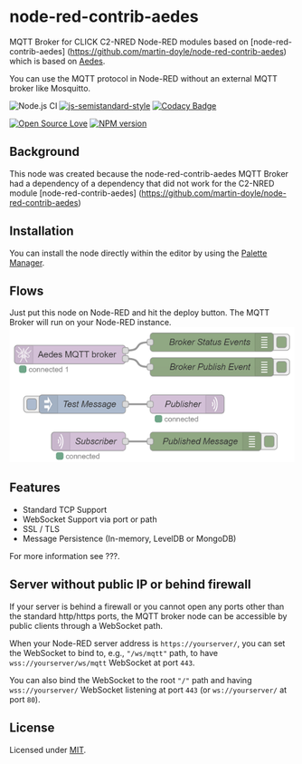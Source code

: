 # node-red-contrib-aedes
MQTT Broker for CLICK C2-NRED Node-RED modules based on [node-red-contrib-aedes] (https://github.com/martin-doyle/node-red-contrib-aedes) which is based on [Aedes](https://github.com/moscajs/aedes).

You can use the MQTT protocol in Node-RED without an external MQTT broker like Mosquitto.

![Node.js CI](https://github.com/martin-doyle/node-red-contrib-aedes/workflows/Node.js%20CI/badge.svg)
[![js-semistandard-style](https://img.shields.io/badge/code%20style-semistandard-brightgreen.svg?style=flat-square)](https://github.com/standard/semistandard)
[![Codacy Badge](https://api.codacy.com/project/badge/Grade/898bf62b040a4d999b150487e9cc837b)](https://www.codacy.com/manual/martin-doyle/node-red-contrib-aedes?utm_source=github.com&amp;utm_medium=referral&amp;utm_content=martin-doyle/node-red-contrib-aedes&amp;utm_campaign=Badge_Grade)
<!--
[![Dependency Status](https://david-dm.org/martin-doyle/node-red-contrib-aedes.svg)](https://david-dm.org/martin-doyle/node-red-contrib-aedes)
[![devDependency Status](https://david-dm.org/martin-doyle/node-red-contrib-aedes/dev-status.svg)](https://david-dm.org/martin-doyle/node-red-contrib-aedes#info=devDependencies)
-->
[![Open Source Love](https://badges.frapsoft.com/os/mit/mit.svg?v=102)](https://github.com/ellerbrock/open-source-badge/)
[![NPM version](https://img.shields.io/npm/v/node-red-contrib-aedes.svg?style=flat)](https://www.npmjs.com/node-red-contrib-aedes)

## Background
This node was created because the node-red-contrib-aedes MQTT Broker had a dependency of a dependency that did not work for the C2-NRED module [node-red-contrib-aedes] (https://github.com/martin-doyle/node-red-contrib-aedes)
## Installation
You can install the node directly within the editor by using the [Palette Manager](https://nodered.org/docs/user-guide/editor/palette/manager).

## Flows
Just put this node on Node-RED and hit the deploy button. The MQTT Broker will run on your Node-RED instance.
![flows](./flows.png)

## Features
- Standard TCP Support
- WebSocket Support via port or path
- SSL / TLS
- Message Persistence (In-memory, LevelDB or MongoDB)
 
For more information see ???.

## Server without public IP or behind firewall
If your server is behind a firewall or you cannot open any ports other than the standard http/https ports, the MQTT broker node can be accessible by public clients through a WebSocket path.

When your Node-RED server address is `https://yourserver/`, you can set the WebSocket to bind to, e.g., `"/ws/mqtt"` path, to have `wss://yourserver/ws/mqtt` WebSocket at port `443`.

You can also bind the WebSocket to the root `"/"` path and having `wss://yourserver/` WebSocket listening at port `443` (or `ws://yourserver/` at port `80`).
 
## License
 
 Licensed under [MIT](./LICENSE).
